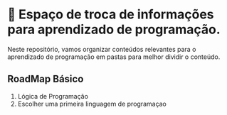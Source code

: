 # 🤔 Espaço de troca de informações para aprendizado de programação.

Neste repositório, vamos organizar conteúdos relevantes para o aprendizado de programação em pastas para melhor dividir o conteúdo.

## RoadMap Básico 

1. Lógica de Programação
2. Escolher uma primeira linguagem de programaçao
